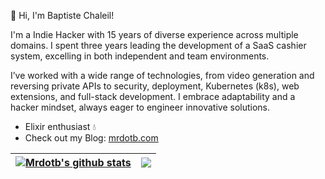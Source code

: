 👋 Hi, I'm Baptiste Chaleil!

I'm a Indie Hacker with 15 years of diverse experience across multiple domains. I spent three years leading the development of a SaaS cashier system, excelling in both independent and team environments.

I’ve worked with a wide range of technologies, from video generation and reversing private APIs to security, deployment, Kubernetes (k8s), web extensions, and full-stack development. I embrace adaptability and a hacker mindset, always eager to engineer innovative solutions.

- Elixir enthusiast 💧
- Check out my Blog: [mrdotb.com](https://mrdotb.com)

| <a href="https://mrdotb.com"><img align="center" src="https://github-readme-stats.vercel.app/api?username=mrdotb&show_icons=true&theme=darcula&hide_border=true" alt="Mrdotb's github stats" /></a> | <a href="https://mrdotb.com"><img align="center" src="https://github-readme-stats.vercel.app/api/top-langs/?username=mrdotb&theme=darcula&hide_border=true&exclude_repo=vim-tailwindcss,sitemap-tools,batcat,warped-runner&hide=php,mdx,html,css&compact=true" /> |
| ------------- | ------------- |
